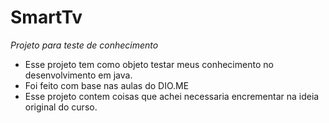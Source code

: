 # SmartTv
_Projeto para teste de conhecimento_

- Esse projeto tem como objeto testar meus conhecimento 
no desenvolvimento em java.
- Foi feito com base nas aulas do DIO.ME
- Esse projeto contem coisas que achei necessaria encrementar na ideia original do curso.
